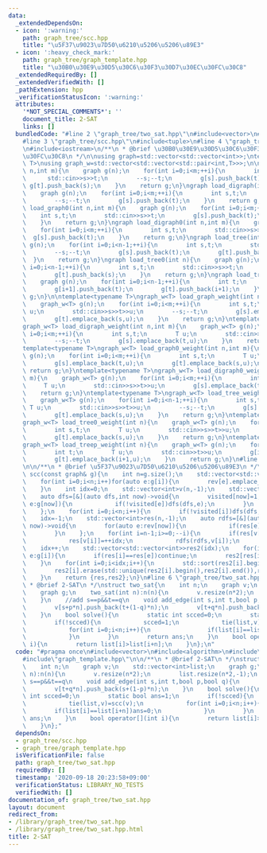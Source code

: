```yaml
---
data:
  _extendedDependsOn:
  - icon: ':warning:'
    path: graph_tree/scc.hpp
    title: "\u5F37\u9023\u7D50\u6210\u5206\u5206\u89E3"
  - icon: ':heavy_check_mark:'
    path: graph_tree/graph_template.hpp
    title: "\u30B0\u30E9\u30D5\u30C6\u30F3\u30D7\u30EC\u30FC\u30C8"
  _extendedRequiredBy: []
  _extendedVerifiedWith: []
  _pathExtension: hpp
  _verificationStatusIcon: ':warning:'
  attributes:
    '*NOT_SPECIAL_COMMENTS*': ''
    document_title: 2-SAT
    links: []
  bundledCode: "#line 2 \"graph_tree/two_sat.hpp\"\n#include<vector>\n#include<algorithm>\n\
    #line 3 \"graph_tree/scc.hpp\"\n#include<tuple>\n#line 4 \"graph_tree/graph_template.hpp\"\
    \n#include<iostream>\n/**\n * @brief \u30B0\u30E9\u30D5\u30C6\u30F3\u30D7\u30EC\
    \u30FC\u30C8\n */\n\nusing graph=std::vector<std::vector<int>>;\ntemplate<typename\
    \ T>\nusing graph_w=std::vector<std::vector<std::pair<int,T>>>;\n\ngraph load_graph(int\
    \ n,int m){\n    graph g(n);\n    for(int i=0;i<m;++i){\n        int s,t;\n  \
    \      std::cin>>s>>t;\n        --s;--t;\n        g[s].push_back(t);\n       \
    \ g[t].push_back(s);\n    }\n    return g;\n}\ngraph load_digraph(int n,int m){\n\
    \    graph g(n);\n    for(int i=0;i<m;++i){\n        int s,t;\n        std::cin>>s>>t;\n\
    \        --s;--t;\n        g[s].push_back(t);\n    }\n    return g;\n}\ngraph\
    \ load_graph0(int n,int m){\n    graph g(n);\n    for(int i=0;i<m;++i){\n    \
    \    int s,t;\n        std::cin>>s>>t;\n        g[s].push_back(t);\n        g[t].push_back(s);\n\
    \    }\n    return g;\n}\ngraph load_digraph0(int n,int m){\n    graph g(n);\n\
    \    for(int i=0;i<m;++i){\n        int s,t;\n        std::cin>>s>>t;\n      \
    \  g[s].push_back(t);\n    }\n    return g;\n}\ngraph load_tree(int n){\n    graph\
    \ g(n);\n    for(int i=0;i<n-1;++i){\n        int s,t;\n        std::cin>>s>>t;\n\
    \        --s;--t;\n        g[s].push_back(t);\n        g[t].push_back(s);\n  \
    \  }\n    return g;\n}\ngraph load_tree0(int n){\n    graph g(n);\n    for(int\
    \ i=0;i<n-1;++i){\n        int s,t;\n        std::cin>>s>>t;\n        g[s].push_back(t);\n\
    \        g[t].push_back(s);\n    }\n    return g;\n}\ngraph load_treep(int n){\n\
    \    graph g(n);\n    for(int i=0;i<n-1;++i){\n        int t;\n        std::cin>>t;\n\
    \        g[i+1].push_back(t);\n        g[t].push_back(i+1);\n    }\n    return\
    \ g;\n}\n\ntemplate<typename T>\ngraph_w<T> load_graph_weight(int n,int m){\n\
    \    graph_w<T> g(n);\n    for(int i=0;i<m;++i){\n        int s,t;\n        T\
    \ u;\n        std::cin>>s>>t>>u;\n        --s;--t;\n        g[s].emplace_back(t,u);\n\
    \        g[t].emplace_back(s,u);\n    }\n    return g;\n}\ntemplate<typename T>\n\
    graph_w<T> load_digraph_weight(int n,int m){\n    graph_w<T> g(n);\n    for(int\
    \ i=0;i<m;++i){\n        int s,t;\n        T u;\n        std::cin>>s>>t>>u;\n\
    \        --s;--t;\n        g[s].emplace_back(t,u);\n    }\n    return g;\n}\n\
    template<typename T>\ngraph_w<T> load_graph0_weight(int n,int m){\n    graph_w<T>\
    \ g(n);\n    for(int i=0;i<m;++i){\n        int s,t;\n        T u;\n        std::cin>>s>>t>>u;\n\
    \        g[s].emplace_back(t,u);\n        g[t].emplace_back(s,u);\n    }\n   \
    \ return g;\n}\ntemplate<typename T>\ngraph_w<T> load_digraph0_weight(int n,int\
    \ m){\n    graph_w<T> g(n);\n    for(int i=0;i<m;++i){\n        int s,t;\n   \
    \     T u;\n        std::cin>>s>>t>>u;\n        g[s].emplace_back(t,u);\n    }\n\
    \    return g;\n}\ntemplate<typename T>\ngraph_w<T> load_tree_weight(int n){\n\
    \    graph_w<T> g(n);\n    for(int i=0;i<n-1;++i){\n        int s,t;\n       \
    \ T u;\n        std::cin>>s>>t>>u;\n        --s;--t;\n        g[s].emplace_back(t,u);\n\
    \        g[t].emplace_back(s,u);\n    }\n    return g;\n}\ntemplate<typename T>\n\
    graph_w<T> load_tree0_weight(int n){\n    graph_w<T> g(n);\n    for(int i=0;i<n-1;++i){\n\
    \        int s,t;\n        T u;\n        std::cin>>s>>t>>u;\n        g[s].emplace_back(t,u);\n\
    \        g[t].emplace_back(s,u);\n    }\n    return g;\n}\ntemplate<typename T>\n\
    graph_w<T> load_treep_weight(int n){\n    graph_w<T> g(n);\n    for(int i=0;i<n-1;++i){\n\
    \        int t;\n        T u;\n        std::cin>>t>>u;\n        g[i+1].emplace_back(t,u);\n\
    \        g[t].emplace_back(i+1,u);\n    }\n    return g;\n}\n#line 6 \"graph_tree/scc.hpp\"\
    \n\n/**\n * @brief \u5F37\u9023\u7D50\u6210\u5206\u5206\u89E3\n */\n\nstd::pair<std::vector<int>,graph>\
    \ scc(const graph& g){\n    int n=g.size();\n    std::vector<std::vector<int>>rev(n);\n\
    \    for(int i=0;i<n;i++)for(auto e:g[i]){\n        rev[e].emplace_back(i);\n\
    \    }\n    int idx=0;\n    std::vector<int>v(n,-1);\n    std::vector<bool>visited(n,0);\n\
    \    auto dfs=[&](auto dfs,int now)->void{\n        visited[now]=1;\n        for(auto\
    \ e:g[now]){\n            if(!visited[e])dfs(dfs,e);\n        }\n        v[idx++]=now;\n\
    \    };\n    for(int i=0;i<n;i++){\n        if(!visited[i])dfs(dfs,i);\n    }\n\
    \    idx=-1;\n    std::vector<int>res(n,-1);\n    auto rdfs=[&](auto rdfs,int\
    \ now)->void{\n        for(auto e:rev[now]){\n            if(res[e]==-1)res[e]=idx,rdfs(rdfs,e);\n\
    \        }\n    };\n    for(int i=n-1;i>=0;--i){\n        if(res[v[i]]==-1){\n\
    \            res[v[i]]=++idx;\n            rdfs(rdfs,v[i]);\n        }\n    }\n\
    \    idx++;\n    std::vector<std::vector<int>>res2(idx);\n    for(int i=0;i<n;i++)for(auto\
    \ e:g[i]){\n        if(res[i]==res[e])continue;\n        res2[res[i]].push_back(res[e]);\n\
    \    }\n    for(int i=0;i<idx;i++){\n        std::sort(res2[i].begin(),res2[i].end());\n\
    \        res2[i].erase(std::unique(res2[i].begin(),res2[i].end()),res2[i].end());\n\
    \    }\n    return {res,res2};\n}\n#line 6 \"graph_tree/two_sat.hpp\"\n\n/**\n\
    \ * @brief 2-SAT\n */\nstruct two_sat{\n    int n;\n    graph v;\n    std::vector<int>list;\n\
    \    graph g;\n    two_sat(int n):n(n){\n        v.resize(n*2);\n        list.resize(n*2,-1);\n\
    \    }\n    //add s==p&&t==q\n    void add_edge(int s,int t,bool p,bool q){\n\
    \        v[s+p*n].push_back(t+(1-q)*n);\n        v[t+q*n].push_back(s+(1-p)*n);\n\
    \    }\n    bool solve(){\n        static int scced=0;\n        static bool ans=1;\n\
    \        if(!scced){\n            scced=1;\n            tie(list,v)=scc(v);\n\
    \            for(int i=0;i<n;i++){\n                if(list[i]==list[i+n])ans=0;\n\
    \            }\n        }\n        return ans;\n    }\n    bool operator[](int\
    \ i){\n        return list[i]>list[i+n];\n    }\n};\n"
  code: "#pragma once\n#include<vector>\n#include<algorithm>\n#include\"scc.hpp\"\n\
    #include\"graph_template.hpp\"\n\n/**\n * @brief 2-SAT\n */\nstruct two_sat{\n\
    \    int n;\n    graph v;\n    std::vector<int>list;\n    graph g;\n    two_sat(int\
    \ n):n(n){\n        v.resize(n*2);\n        list.resize(n*2,-1);\n    }\n    //add\
    \ s==p&&t==q\n    void add_edge(int s,int t,bool p,bool q){\n        v[s+p*n].push_back(t+(1-q)*n);\n\
    \        v[t+q*n].push_back(s+(1-p)*n);\n    }\n    bool solve(){\n        static\
    \ int scced=0;\n        static bool ans=1;\n        if(!scced){\n            scced=1;\n\
    \            tie(list,v)=scc(v);\n            for(int i=0;i<n;i++){\n        \
    \        if(list[i]==list[i+n])ans=0;\n            }\n        }\n        return\
    \ ans;\n    }\n    bool operator[](int i){\n        return list[i]>list[i+n];\n\
    \    }\n};"
  dependsOn:
  - graph_tree/scc.hpp
  - graph_tree/graph_template.hpp
  isVerificationFile: false
  path: graph_tree/two_sat.hpp
  requiredBy: []
  timestamp: '2020-09-18 20:23:58+09:00'
  verificationStatus: LIBRARY_NO_TESTS
  verifiedWith: []
documentation_of: graph_tree/two_sat.hpp
layout: document
redirect_from:
- /library/graph_tree/two_sat.hpp
- /library/graph_tree/two_sat.hpp.html
title: 2-SAT
---
```

